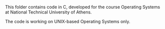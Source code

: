 This folder contains code in C, developed for the course Operating Systems at National Technical University of Athens.

The code is working on UNIX-based Operating Systems only.
